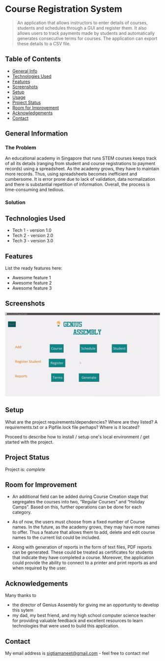 # Course Registration System
> An application that allows instructors to enter details of courses, students and schedules through a GUI and register them. It also allows users to track payments made by students and automatically generates consecutive terms for courses. The application can export these details to a CSV file.

## Table of Contents
* [General Info](#general-information)
* [Technologies Used](#technologies-used)
* [Features](#features)
* [Screenshots](#screenshots)
* [Setup](#setup)
* [Usage](#usage)
* [Project Status](#project-status)
* [Room for Improvement](#room-for-improvement)
* [Acknowledgements](#acknowledgements)
* [Contact](#contact)
<!-- * [License](#license) -->


## General Information
### The Problem
An educational academy in Singapore that runs STEM courses keeps track of all its details (ranging from student and course registrations to payment records) using a spreadsheet. As the academy grows, they have to maintain more records. Thus, using spreadsheets becomes inefficient and cumbersome. It is error prone due to lack of validation, data normalization and there is substantial repetition of information. Overall, the process is time-consuming and tedious.

### Solution



## Technologies Used
- Tech 1 - version 1.0
- Tech 2 - version 2.0
- Tech 3 - version 3.0


## Features
List the ready features here:
- Awesome feature 1
- Awesome feature 2
- Awesome feature 3


## Screenshots
[![Demo Video](Screenshot/thumbnail.png)](https://vimeo.com/manage/videos/794941050)

<!-- If you have screenshots you'd like to share, include them here. -->


## Setup
What are the project requirements/dependencies? Where are they listed? A requirements.txt or a Pipfile.lock file perhaps? Where is it located?

Proceed to describe how to install / setup one's local environment / get started with the project.

## Project Status
Project is: _complete_

## Room for Improvement
- An additional field can be added during Course Creation stage that segregates the courses into two, “Regular Courses” and “Holiday Camps”. Based on this, further operations can be done for each category.

- As of now, the users must choose from a fixed number of Course names. In the future, as the academy grows, they may have more names to offer. Thus a feature that allows them to add, delete and edit course names to the current list could be included.

- Along with generation of reports in the form of text files, PDF reports can be generated. These could be treated as certificates for students that indicate they have completed a course. Moreover, the application could provide the ability to connect to a printer and print reports as and when required by the user.

## Acknowledgements
Many thanks to
- the director of Genius Assembly for giving me an opportunity to develop this sytem
- my dad, my best friend, and my high school computer science teacher for providing valuable feedback and excellent resources to learn technologies that were used to build this application.

## Contact
My email address is sigtiamaneet@gmail.com - feel free to contact me!

